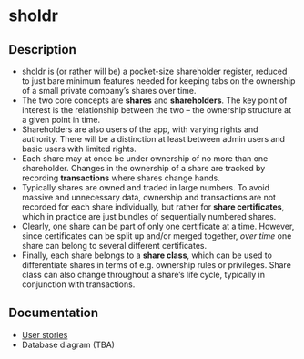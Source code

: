 sholdr
======

Description
-----------

 - sholdr is (or rather will be) a pocket-size shareholder register, reduced to
   just bare minimum features needed for keeping tabs on the ownership of a
   small private company’s shares over time.
 - The two core concepts are **shares** and **shareholders**. The key point of
   interest is the relationship between the two – the ownership structure at a
   given point in time.
 - Shareholders are also users of the app, with varying rights and authority.
   There will be a distinction at least between admin users and basic users with
   limited rights.
 - Each share may at once be under ownership of no more than one shareholder.
   Changes in the ownership of a share are tracked by recording **transactions**
   where shares change hands.
 - Typically shares are owned and traded in large numbers. To avoid massive and
   unnecessary data, ownership and transactions are not recorded for each share
   individually, but rather for **share certificates**, which in practice are
   just bundles of sequentially numbered shares.
 - Clearly, one share can be part of only one certificate at a time. However,
   since certificates can be split up and/or merged together, _over time_ one
   share can belong to several different certificates.
 - Finally, each share belongs to a **share class**, which can be used to
   differentiate shares in terms of e.g. ownership rules or privileges. Share
   class can also change throughout a share’s life cycle, typically in
   conjunction with transactions.

Documentation
-------------

 - [User stories](https://github.com/jrnn/sholdr/blob/master/docs/user_stories.md)
 - Database diagram (TBA)
